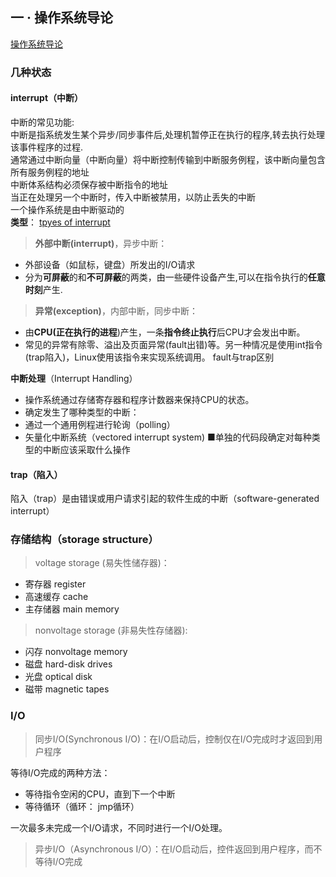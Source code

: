 ## 一 · 操作系统导论
[操作系统导论]
### 几种状态
#### interrupt（中断）
中断的常见功能:  
中断是指系统发生某个异步/同步事件后,处理机暂停正在执行的程序,转去执行处理该事件程序的过程.<br/>
通常通过中断向量（中断向量）将中断控制传输到中断服务例程，该中断向量包含所有服务例程的地址<br/>
中断体系结构必须保存被中断指令的地址<br/>
当正在处理另一个中断时，传入中断被禁用，以防止丢失的中断<br/>
一个操作系统是由中断驱动的<br/>
**类型**： [tpyes of interrupt]<br/>
> **外部中断(interrupt)**，异步中断：
  - 外部设备（如鼠标，键盘）所发出的I/O请求
  - 分为**可屏蔽**的和**不可屏蔽**的两类，由一些硬件设备产生,可以在指令执行的**任意时刻**产生.
> **异常(exception)**，内部中断，同步中断：
  - 由**CPU(正在执行的进程**)产生，一条**指令终止执行**后CPU才会发出中断。
  - 常见的异常有除零、溢出及页面异常(fault出错)等。另一种情况是使用int指令(trap陷入)，Linux使用该指令来实现系统调用。 fault与trap区别<br/>

**中断处理**（Interrupt Handling）<br/>
- 操作系统通过存储寄存器和程序计数器来保持CPU的状态。
- 确定发生了哪种类型的中断：
- 通过一个通用例程进行轮询（polling）
- 矢量化中断系统（vectored interrupt system)
■单独的代码段确定对每种类型的中断应该采取什么操作
#### trap（陷入）
陷入（trap）是由错误或用户请求引起的软件生成的中断（software-generated interrupt）<br/>
### 存储结构（storage structure）
> voltage storage (易失性储存器)：
- 寄存器 register
- 高速缓存 cache
- 主存储器 main memory
> nonvoltage storage (非易失性存储器):
- 闪存 nonvoltage memory
- 磁盘 hard-disk drives
- 光盘 optical disk
- 磁带 magnetic tapes
### I/O
> 同步I/O(Synchronous I/O)：在I/O启动后，控制仅在I/O完成时才返回到用户程序<br/>

等待I/O完成的两种方法：
  - 等待指令空闲的CPU，直到下一个中断
  - 等待循环（循环： jmp循环）<br/>
  
一次最多未完成一个I/O请求，不同时进行一个I/O处理。
> 异步I/O（Asynchronous I/O）：在I/O启动后，控件返回到用户程序，而不等待I/O完成



[操作系统导论]: https://blog.csdn.net/weixin_53254469/article/details/127234923
[tpyes of interrupt]: https://img-blog.csdnimg.cn/img_convert/53eefb4dda2a25e3e14494d938a4367f.png
